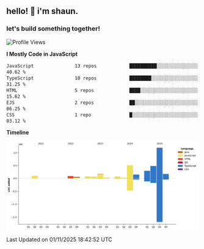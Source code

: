 ## hello! 👋 i'm shaun. 
### let's build something together!
<!--START_SECTION:waka-->
![Profile Views](http://img.shields.io/badge/Profile%20Views-0-blue)

**I Mostly Code in JavaScript** 

```text
JavaScript               13 repos            ██████████░░░░░░░░░░░░░░░   40.62 % 
TypeScript               10 repos            ████████░░░░░░░░░░░░░░░░░   31.25 % 
HTML                     5 repos             ████░░░░░░░░░░░░░░░░░░░░░   15.62 % 
EJS                      2 repos             ██░░░░░░░░░░░░░░░░░░░░░░░   06.25 % 
CSS                      1 repo              █░░░░░░░░░░░░░░░░░░░░░░░░   03.12 % 
```



**Timeline**

![Lines of Code chart](https://raw.githubusercontent.com/ShaunDaniel/ShaunDaniel/main/assets/bar_graph.png)


 Last Updated on 01/11/2025 18:42:52 UTC
<!--END_SECTION:waka-->
